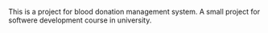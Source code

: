 This is a project for blood donation management system. A small project for softwere development course in university.

